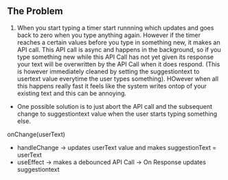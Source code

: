 ## The Problem 



1. When you start typing a timer start runnning which updates and goes back to zero when you type anything again. However if the timer reaches a certain values before you type in something new, it makes an API call. This API call is async and happens in the background, so if you type something new while this API Call has not yet given its response your text will be overwritten by the API Call when it does respond. (This is however immediately cleaned by setting the suggestiontext to usertext value everytime the user types something). HOwever when all this happens really fast it feels like the system writes ontop of your existing text and this can be annoying.

- One possible solution is to just abort the API call and the subsequent change to suggestiontext value when the user starts typing something else.



onChange(userText) 

- handleChange -> updates userText value and makes suggestionText = userText
- useEffect -> makes a debounced API Call -> On Response updates suggestiontext
